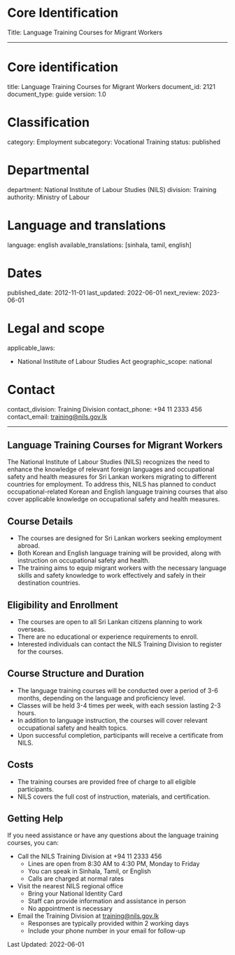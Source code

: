 # Core Identification
Title: Language Training Courses for Migrant Workers

---
# Core identification
title: Language Training Courses for Migrant Workers
document_id: 2121
document_type: guide
version: 1.0

# Classification
category: Employment
subcategory: Vocational Training
status: published

# Departmental
department: National Institute of Labour Studies (NILS)
division: Training
authority: Ministry of Labour

# Language and translations
language: english
available_translations: [sinhala, tamil, english]

# Dates
published_date: 2012-11-01
last_updated: 2022-06-01
next_review: 2023-06-01

# Legal and scope
applicable_laws:
 - National Institute of Labour Studies Act
geographic_scope: national

# Contact
contact_division: Training Division
contact_phone: +94 11 2333 456
contact_email: training@nils.gov.lk

---

## Language Training Courses for Migrant Workers

The National Institute of Labour Studies (NILS) recognizes the need to enhance the knowledge of relevant foreign languages and occupational safety and health measures for Sri Lankan workers migrating to different countries for employment. To address this, NILS has planned to conduct occupational-related Korean and English language training courses that also cover applicable knowledge on occupational safety and health measures.

## Course Details

- The courses are designed for Sri Lankan workers seeking employment abroad.
- Both Korean and English language training will be provided, along with instruction on occupational safety and health.
- The training aims to equip migrant workers with the necessary language skills and safety knowledge to work effectively and safely in their destination countries.

## Eligibility and Enrollment

- The courses are open to all Sri Lankan citizens planning to work overseas.
- There are no educational or experience requirements to enroll.
- Interested individuals can contact the NILS Training Division to register for the courses.

## Course Structure and Duration

- The language training courses will be conducted over a period of 3-6 months, depending on the language and proficiency level.
- Classes will be held 3-4 times per week, with each session lasting 2-3 hours.
- In addition to language instruction, the courses will cover relevant occupational safety and health topics.
- Upon successful completion, participants will receive a certificate from NILS.

## Costs

- The training courses are provided free of charge to all eligible participants.
- NILS covers the full cost of instruction, materials, and certification.

## Getting Help

If you need assistance or have any questions about the language training courses, you can:

- Call the NILS Training Division at +94 11 2333 456
    - Lines are open from 8:30 AM to 4:30 PM, Monday to Friday
    - You can speak in Sinhala, Tamil, or English
    - Calls are charged at normal rates
- Visit the nearest NILS regional office
    - Bring your National Identity Card
    - Staff can provide information and assistance in person
    - No appointment is necessary
- Email the Training Division at training@nils.gov.lk
    - Responses are typically provided within 2 working days
    - Include your phone number in your email for follow-up

Last Updated: 2022-06-01